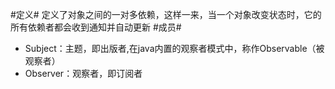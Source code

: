 #定义#
定义了对象之间的一对多依赖，这样一来，当一个对象改变状态时，它的所有依赖者都会收到通知并自动更新
#成员#
- Subject：主题，即出版者,在java内置的观察者模式中，称作Observable（被观察者）
- Observer：观察者，即订阅者